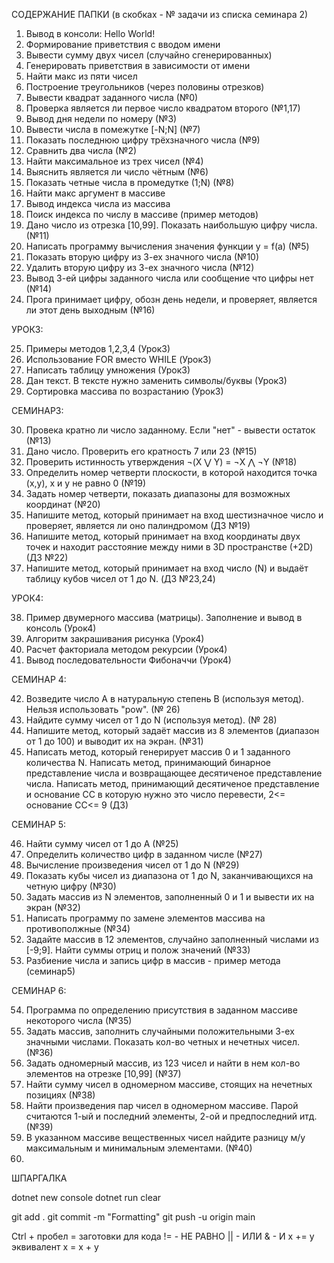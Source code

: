СОДЕРЖАНИЕ ПАПКИ (в скобках - № задачи из списка семинара 2)

1. Вывод в консоли: Hello World!
2. Формирование приветствия с вводом имени
3. Вывести сумму двух чисел (случайно сгенерированных)
4. Генерировать приветствия в зависимости от имени
5. Найти макс из пяти чисел
6. Построение треугольников (через половины отрезков)
7. Вывести квадрат заданного числа (№0)
8. Проверка является ли первое число квадратом второго (№1,17)
9. Вывод дня недели по номеру (№3)
10. Вывести числа в помежутке [-N;N] (№7)
11. Показать последнюю цифру трёхзначного числа (№9)
12. Сравнить два числа (№2)
13. Найти максимальное из трех чисел (№4)
14. Выяснить является ли число чётным (№6)
15. Показать четные числа в промедутке (1;N) (№8)
16. Найти макс аргумент в массиве
17. Вывод индекса числа из массива
18. Поиск индекса по числу в массиве (пример методов)
19. Дано число из отрезка [10,99]. Показать наибольшую цифру числа. (№11)
20. Написать программу вычисления значения функции y = f(a) (№5)
21. Показать вторую цифру из 3-ех значного числа (№10)
22. Удалить вторую цифру из 3-ех значного числа (№12)
23. Вывод 3-ей цифры заданного числа или сообщение что цифры нет (№14)
24. Прога принимает цифру, обозн день недели, и проверяет, является ли этот день выходным (№16)

УРОК3:

25. Примеры методов 1,2,3,4 (Урок3)
26. Использование FOR вместо WHILE (Урок3)
27. Написать таблицу умножения (Урок3)
28. Дан текст. В тексте нужно заменить символы/буквы (Урок3)
29. Сортировка массива по возрастанию (Урок3)

СЕМИНАР3:

30. Провека кратно ли число заданному. Если "нет" - вывести остаток (№13)
31. Дано число. Проверить его кратность 7 или 23 (№15)
32. Проверить истинность утверждения ¬(X ⋁ Y) = ¬X ⋀ ¬Y (№18)
33. Определить номер четверти плоскости, в которой находится точка (x,y), x и y не равно 0 (№19)
34. Задать номер четверти, показать диапазоны для возможных координат (№20)
35. Напишите метод, который принимает на вход шестизначное число и проверяет, является ли оно палиндромом (ДЗ №19)
36. Напишите метод, который принимает на вход координаты двух точек и находит расстояние между ними в 3D пространстве (+2D) (ДЗ №22)
37. Напишите метод, который принимает на вход число (N) и выдаёт таблицу кубов чисел от 1 до N. (ДЗ №23,24)

УРОК4:

38. Пример двумерного массива (матрицы). Заполнение и вывод в консоль (Урок4)
39. Алгоритм закрашивания рисунка (Урок4)
40. Расчет факториала методом рекурсии (Урок4)
41. Вывод последовательности Фибоначчи (Урок4)

СЕМИНАР 4:

42. Возведите число A в натуральную степень B (используя метод). Нельзя использовать "pow". (№ 26)
43. Найдите сумму чисел от 1 до N (используя метод). (№ 28)
44. Напишите метод, который задаёт массив из 8 элементов (диапазон от 1 до 100) и выводит их на экран. (№31)
45. Написать метод, который генерирует массив 0 и 1 заданного количества N. Написать метод, принимающий бинарное представление числа и возвращающее десятиченое представление числа. Написать метод, принимающий десятиченое представление и основание СС в которую нужно это число перевести, 2<= основание СС<= 9 (ДЗ)

СЕМИНАР 5:

46. Найти сумму чисел от 1 до A (№25)
47. Определить количество цифр в заданном числе (№27)
48. Вычисление произведения чисел от 1 до N (№29)
49. Показать кубы чисел из диапазона от 1 до N, заканчивающихся на четную цифру (№30)
50. Задать массив из N элементов, заполненный 0 и 1 и вывести их на экран (№32)
51. Написать программу по замене элементов массива на противополжные (№34)
52. Задайте массив в 12 элементов, случайно заполненный числами из [-9;9]. Найти суммы отриц и полож значений (№33)
53. Разбиение числа и запись цифр в массив - пример метода (семинар5)

СЕМИНАР 6:

54. Программа по определению присутствия в заданном массиве некоторого числа (№35)
55. Задать массив, заполнить случайными положительными 3-ех значными числами. Показать кол-во четных и нечетных чисел. (№36)
56. Задать одномерный массив, из 123 чисел и найти в нем кол-во элементов на отрезке [10,99] (№37)
57. Найти сумму чисел в одномерном массиве, стоящих на нечетных позициях (№38)
58. Найти произведения пар чисел в одномерном массиве. Парой считаются 1-ый и последний элементы, 2-ой и предпоследний итд. (№39)
59. В указанном массиве вещественных чисел найдите разницу м/у максимальным и минимальным элементами. (№40)
60.


ШПАРГАЛКА 

dotnet new console
dotnet run
clear

git add .
git commit -m "Formatting"
git push -u origin main

Ctrl + пробел = заготовки для кода
!= - НЕ РАВНО
|| - ИЛИ
& - И
x += y эквивалент x = x + y
